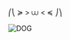 
⎛⎝ ≽  >  ⩊   < ≼ ⎠⎞

![DOG](https://github.com/user-attachments/assets/cdf2ce89-24c8-474c-bcce-20370367a8e8)

